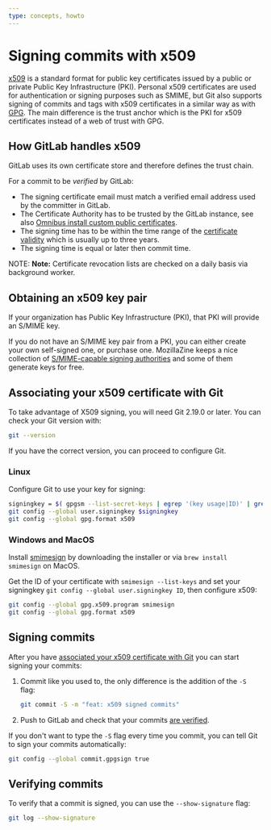 ```yaml
---
type: concepts, howto
---
```


# Signing commits with x509

[x509](https://en.wikipedia.org/wiki/X.509) is a standard format for public key
certificates issued by a public or private Public Key Infrastructure (PKI).
Personal x509 certificates are used for authentication or signing purposes
such as SMIME, but Git also supports signing of commits and tags
with x509 certificates in a similar way as with [GPG](../gpg_signed_commits/index.md).
The main difference is the trust anchor which is the PKI for x509 certificates
instead of a web of trust with GPG.

## How GitLab handles x509

GitLab uses its own certificate store and therefore defines the trust chain.

For a commit to be *verified* by GitLab:

- The signing certificate email must match a verified email address used by the committer in GitLab.
- The Certificate Authority has to be trusted by the GitLab instance, see also
  [Omnibus install custom public certificates](https://docs.gitlab.com/omnibus/settings/ssl.html#install-custom-public-certificates).
- The signing time has to be within the time range of the [certificate validity](https://www.rfc-editor.org/rfc/rfc5280.html#section-4.1.2.5)
  which is usually up to three years.
- The signing time is equal or later then commit time.

NOTE: **Note:** Certificate revocation lists are checked on a daily basis via background worker.

## Obtaining an x509 key pair

If your organization has Public Key Infrastructure (PKI), that PKI will provide
an S/MIME key.

If you do not have an S/MIME key pair from a PKI, you can either create your
own self-signed one, or purchase one. MozillaZine keeps a nice collection
of [S/MIME-capable signing authorities](http://kb.mozillazine.org/Getting_an_SMIME_certificate)
and some of them generate keys for free.

## Associating your x509 certificate with Git

To take advantage of X509 signing, you will need Git 2.19.0 or later. You can
check your Git version with:

```sh
git --version
```

If you have the correct version, you can proceed to configure Git.

### Linux

Configure Git to use your key for signing:

```sh
signingkey = $( gpgsm --list-secret-keys | egrep '(key usage|ID)' | grep -B 1 digitalSignature | awk '/ID/ {print $2}' )
git config --global user.signingkey $signingkey
git config --global gpg.format x509
```

### Windows and MacOS

Install [smimesign](https://github.com/github/smimesign) by downloading the
installer or via `brew install smimesign` on MacOS.

Get the ID of your certificate with `smimesign --list-keys` and set your
signingkey `git config --global user.signingkey ID`, then configure x509:

```sh
git config --global gpg.x509.program smimesign
git config --global gpg.format x509
```

## Signing commits

After you have [associated your x509 certificate with Git](#associating-your-x509-certificate-with-git) you
can start signing your commits:

1. Commit like you used to, the only difference is the addition of the `-S` flag:

   ```sh
   git commit -S -m "feat: x509 signed commits"
   ```

1. Push to GitLab and check that your commits [are verified](#verifying-commits).

If you don't want to type the `-S` flag every time you commit, you can tell Git
to sign your commits automatically:

```sh
git config --global commit.gpgsign true
```

## Verifying commits

To verify that a commit is signed, you can use the `--show-signature` flag:

```sh
git log --show-signature
```
